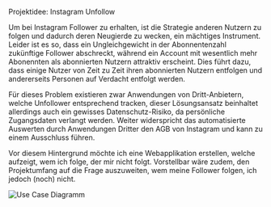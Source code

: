 Projektidee: Instagram Unfollow

Um bei Instagram Follower zu erhalten, ist die Strategie anderen Nutzern zu folgen und dadurch deren Neugierde zu wecken, ein mächtiges Instrument. Leider ist es so, dass ein Ungleichgewicht in der Abonnentenzahl zukünftige Follower abschreckt, während ein Account mit wesentlich mehr Abonennten als abonnierten Nutzern attraktiv erscheint. Dies führt dazu, dass einige Nutzer von Zeit zu Zeit ihren abonnierten Nutzern entfolgen und andererseits Personen auf Verdacht entfolgt werden.

Für dieses Problem existieren zwar Anwendungen von Dritt-Anbietern, welche Unfollower entsprechend tracken, dieser Lösungsansatz beinhaltet allerdings auch ein gewisses Datenschutz-Risiko, da persönliche Zugangsdaten verlangt werden. Weiter widerspricht das automatisierte Auswerten durch Anwendungen Dritter den AGB von Instagram und kann zu einem Ausschluss führen.

Vor diesem Hintergrund möchte ich eine Webapplikation erstellen, welche aufzeigt, wem ich folge, der mir nicht folgt. Vorstellbar wäre zudem, den Projektumfang auf die Frage auszuweiten, wem meine Follower folgen, ich jedoch (noch) nicht.

![Use Case Diagramm](https://github.com/micoes/prog2/tree/main/application/static/assets/img/graphics/use-case.svg)
